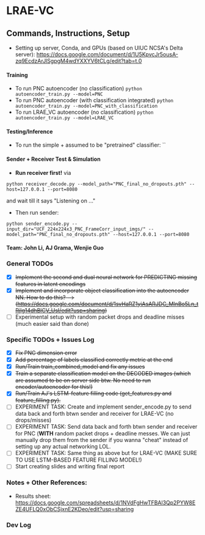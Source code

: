 # LRAE-VC

## Commands, Instructions, Setup
- Setting up server, Conda, and GPUs (based on UIUC NCSA's Delta server): https://docs.google.com/document/d/1U5KpvcJr5ousA-zq9EcdzArJlSgpgM4wdYXXYV6tCLg/edit?tab=t.0
#### Training
- To run PNC autoencoder (no classification) `python autoencoder_train.py --model=PNC`
- To run PNC autoencoder (with classification integrated) `python autoencoder_train.py --model=PNC_with_classification`
- To run LRAE_VC autoencoder (no classification) `python autoencoder_train.py --model=LRAE_VC`
#### Testing/Inference
- To run the simple + assumed to be "pretrained" classifier: ``
#### Sender + Receiver Test & Simulation
- **Run receiver first!** via
```
python receiver_decode.py --model_path="PNC_final_no_dropouts.pth" --host=127.0.0.1 --port=8080
```
and wait till it says "Listening on ..."
- Then run sender:
```
python sender_encode.py --input_dir="UCF_224x224x3_PNC_FrameCorr_input_imgs/" --model_path="PNC_final_no_dropouts.pth" --host=127.0.0.1 --port=8080
```

#### Team: John Li, AJ Grama, Wenjie Guo

### General TODOs

- [x] ~~Implement the second and dual neural network for PREDICTING missing features in latent encodings~~
- [x] ~~Implement and incorporate object classification into the autoencoder NN. How to do this? --> (https://docs.google.com/document/d/1svHaRZ1yiAsARJDC_MInBo5Ln_tRjIg14dhBlCV_UsI/edit?usp=sharing)~~
- [ ] Experimental setup with random packet drops and deadline misses (much easier said than done)

### Specific TODOs + Issues Log
- [x] ~~Fix PNC dimension error~~
- [x] ~~Add percentage of labels classified correctly metric at the end~~
- [x] ~~Run/Train train_combined_model and fix any issues~~
- [x] ~~Train a separate classification model on the DECODED images (which are assumed to be on server side btw. No need to run encoder/autoencoder for this!)~~
- [x] ~~Run/Train AJ's LSTM-feature filling code (get_features.py and feature_filling.py).~~
- [ ] EXPERIMENT TASK: Create and implement sender_encode.py to send data back and forth btwn sender and receiver for LRAE-VC (no drops/misses)
- [ ] EXPERIMENT TASK: Send data back and forth btwn sender and receiver for PNC (**WITH** random packet drops + deadline messes. We can just manually drop them from the sender if you wanna "cheat" instead of setting up any actual networking LOL. 
- [ ] EXPERIMENT TASK: Same thing as above but for LRAE-VC (MAKE SURE TO USE LSTM-BASED FEATURE FILLING MODEL!)
- [ ] Start creating slides and writing final report 

### Notes + Other References:
- Results sheet: https://docs.google.com/spreadsheets/d/1NVdFgHwTFBAl3Qp2PYW8EZE4UFLQ0xObCSjxnE2KDeo/edit?usp=sharing

### Dev Log
